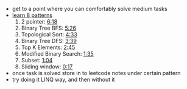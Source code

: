 - get to a point where you can comfortably solve medium tasks
- [learn 8 patterns](https://www.youtube.com/watch?v=xo7XrRVxH8Y&list=PL_tSHh3wtOa3kgFm_VcUEiN4DGiQEGHBU&index=3&ab_channel=Sahil%26Sarra)
	1. 2 pointer: [6:18](https://www.youtube.com/watch?v=xo7XrRVxH8Y&t=378s) 
	2. Binary Tree BFS: [5:26](https://www.youtube.com/watch?v=xo7XrRVxH8Y&t=326s) 
	3. Topological Sort: [4:33](https://www.youtube.com/watch?v=xo7XrRVxH8Y&t=273s) 
	4. Binary Tree DFS: [3:39](https://www.youtube.com/watch?v=xo7XrRVxH8Y&t=219s) 
	5. Top K Elements: [2:45](https://www.youtube.com/watch?v=xo7XrRVxH8Y&t=165s) 
	6. Modified Binary Search: [1:35](https://www.youtube.com/watch?v=xo7XrRVxH8Y&t=95s) 
	7. Subset: [1:04](https://www.youtube.com/watch?v=xo7XrRVxH8Y&t=64s) 
	8. Sliding window: [0:17](https://www.youtube.com/watch?v=xo7XrRVxH8Y&t=17s)
- once task is solved store in to leetcode notes under certain pattern
- try doing it LINQ way, and then without it